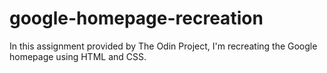 # google-homepage-recreation
In this assignment provided by The Odin Project, I'm recreating the Google homepage using HTML and CSS.
